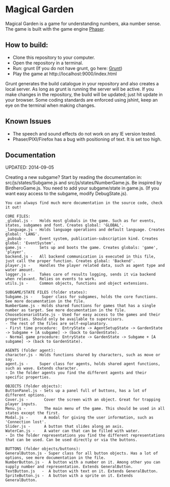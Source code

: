 # Magical Garden
Magical Garden is a game for understanding numbers, aka number sense.
The game is built with the game engine [Phaser](http://phaser.io/).

## How to build:
* Clone this repository to your computer.
* Open the repository in a terminal.
* Run: grunt (If you do not have grunt, go here: [Grunt](http://gruntjs.com/))
* Play the game at http://localhost:9000/index.html

Grunt generates the build catalogue in your repository and also creates a local server.
As long as grunt is running the server will be active. If you make changes in the repository, the build will be updated; just hit update in your browser. Some coding standards are enforced using jshint, keep an eye on the terminal when making changes.

## Known Issues
* The speech and sound effects do not work on any IE version tested.
* Phaser/PIXI/Firefox has a bug with positioning of text. It is set too high.

## Documentation
UPDATED: 2014-09-05

Creating a new subgame?
Start by reading the documentation in: src/js/states/Subgame.js and src/js/states/NumberGame.js.
Be inspired by BirdheroGame.js.
You need to add your subgame/state in game.js.
(If you want easy access to the subgame, modify DebugState.js).

```
You can always find much more documentation in the source code, check it out!

CORE FILES:
_global.js -   Holds most globals in the game. Such as for events, states, subgames and font. Creates global: 'GLOBAL'.
_language.js - Holds language operations and default language. Creates global: 'LANG'.
_pubsub -      Event system, publication-subscription kind. Creates global: 'EventSystem'.
game.js -      Sets up and boots the game. Creates globals: 'game', 'player'.
backend.js -   All backend communication is executed in this file, just call the proper function. Creates global: 'Backend'.
player.js -    Handles the player related data, such as agent type and water amount.
logger.js -    Takes care of results logging, sends it via backend when relevant. Relies on events to work.
utils.js -     Common objects, functions and object extensions.

SUBGAME/STATE FILES (folder states):
Subgame.js -    Super class for subgames, holds the core functions. See more documentation in the file.
NumberGame.js - Holds shared functions for games that has a single number as target. See more documentation in the file.
ChooseScenarioState.js - Used for easy access to the games and their properties. Should only be available to supervisors.
- The rest of the files are self-explanatory.
- First time procedure:  EntryState -> AgentSetupState -> GardenState -> Subgame + [A subgame] -> (back to GardenState).
- Normal game procedure: EntryState -> GardenState -> Subgame + [A subgame] -> (back to GardenState).

AGENTS (folder agent):
character.js - Holds functions shared by characters, such as move or say.
agent.js -     Super class for agents, holds shared agent functions, such as wave. Extends character.
- In the folder agents you find the different agents and their specific properties.

OBJECTS (folder objects):
ButtonPanel.js - Sets up a panel full of buttons, has a lot of different options.
Cover.js -       Cover the screen with an object. Great for trapping player inputs.
Menu.js -        The main menu of the game. This should be used in all states except the first.
Modal.js -       A modal for giving the user information, such as 'Connection lost'.
Slider.js -      A button that slides along an axis.
WaterCan.js -    A water can that can be filled with water.
- In the folder representations you find the different representations that can be used. Can be used directly or via the buttons.

BUTTONS (folder objects/buttons):
GeneralButton.js - Super class for all button objects. Has a lot of options, see more documentation in the file.
NumberButton.js -  A button with a number on it. Among other you can supply number and representation. Extends GeneralButton.
TextButton.js   -  A button with text on it. Extends GeneralButton.
SpriteButton.js -  A button with a sprite on it. Extends GeneralButton.
```